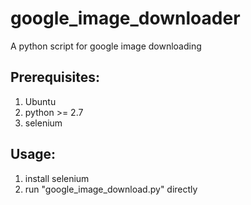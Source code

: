 # google_image_downloader
A python script for google image downloading

Prerequisites:
---
1. Ubuntu
2. python >= 2.7
3. selenium

Usage:
---
1. install selenium
2. run "google_image_download.py" directly
